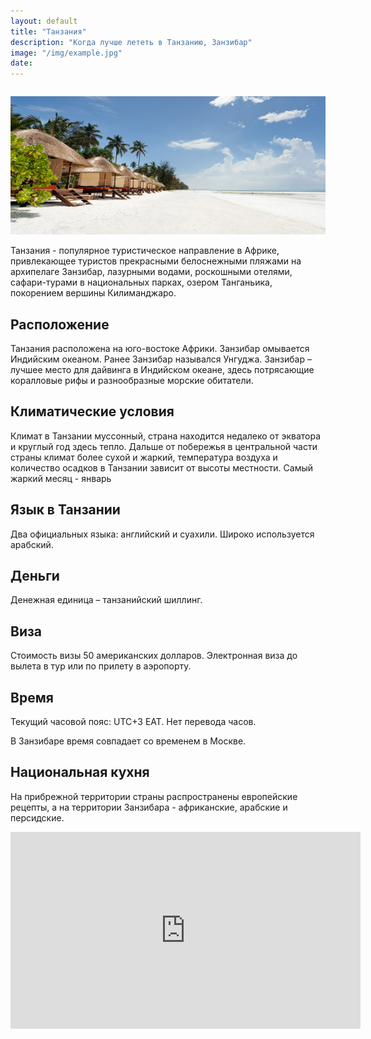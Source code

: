 ```yaml
---
layout: default
title: "Танзания"
description: "Когда лучше лететь в Танзанию, Занзибар"
image: "/img/example.jpg"
date: 
---
```


<div id="tanzania_hot" style="width:100%;overflow:hidden;"></div>

![](/img/zanzibar.jpg)

Танзания - популярное туристическое направление в Африке, привлекающее туристов прекрасными белоснежными пляжами на архипелаге Занзибар, лазурными водами, роскошными отелями, сафари-турами в национальных парках, озером Танганьика, покорением вершины Килиманджаро.

## Расположение

Танзания расположена на юго-востоке Африки. Занзибар омывается Индийским океаном. Ранее Занзибар назывался Унгуджа. Занзибар – лучшее место для дайвинга в Индийском океане, здесь потрясающие коралловые рифы и разнообразные морские обитатели.

## Климатические условия

Климат в Танзании муссонный, страна находится недалеко от экватора и круглый год здесь тепло. Дальше от побережья в центральной части страны климат более сухой и жаркий, температура воздуха и количество осадков в Танзании зависит от высоты местности. Самый жаркий месяц - январь

## Язык в Танзании

Два официальных языка: английский и суахили. Широко используется арабский.


## Деньги

Де­неж­ная еди­ни­ца – танзанийский шиллинг.

## Виза

Стоимость визы 50 американских долларов. Электронная виза до вылета в тур или по прилету в аэропорту.

## Время

Текущий часовой пояс: UTC+3 EAT. Нет перевода часов.

В Занзибаре время совпадает со временем в Москве.

## Национальная кухня

На прибрежной территории страны распространены европейские рецепты, а на территории Занзибара - африканские, арабские и персидские.

<iframe width="560" height="315" src="https://www.youtube.com/embed/6l_ZphUKVn0" frameborder="0" allow="accelerometer; autoplay; clipboard-write; encrypted-media; gyroscope; picture-in-picture" allowfullscreen></iframe>


